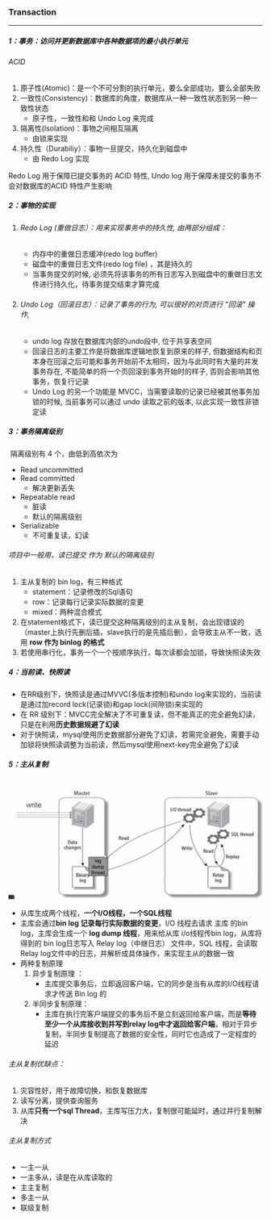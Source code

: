 ### Transaction

------

##### 1：事务：访问并更新数据库中各种数据项的最小执行单元

###### ACID

1. 原子性(Atomic)：是一个不可分割的执行单元，要么全部成功，要么全部失败
2. 一致性(Consistency)：数据库的角度，数据库从一种一致性状态到另一种一致性状态
   - 原子性，一致性和和 Undo Log 来完成
3. 隔离性(Isolation)：事物之间相互隔离
   - 由锁来实现
4. 持久性（Durabiliy）：事物一旦提交，持久化到磁盘中
   - 由 Redo Log 实现

Redo Log 用于保障已提交事务的 ACID 特性, Undo log 用于保障未提交的事务不会对数据库的ACID 特性产生影响

##### 2：事物的实现

1. ###### Redo Log (重做日志）：用来实现事务中的持久性, 由两部分组成：

   - 内存中的重做日志缓冲(redo log buffer) 
   - 磁盘中的重做日志文件(redo log file) ，其是持久的
   - 当事务提交的时候, 必须先将该事务的所有日志写入到磁盘中的重做日志文件进行持久化，待事务提交结束才算完成

2. ###### Undo Log（回滚日志）：记录了事务的行为, 可以很好的对页进行 "回滚" 操作,

   -  undo log 存放在数据库内部的undo段中, 位于共享表空间 
   - 回滚日志的主要工作是将数据库逻辑地恢复到原来的样子, 但数据结构和页本身在回滚之后可能和事务开始前不太相同，因为与此同时有大量的并发事务存在, 不能简单的将一个页回滚到事务开始时的样子, 否则会影响其他事务，恢复行记录
   - Undo Log 的另一个功能是 MVCC，当需要读取的记录已经被其他事务加锁的时候, 当前事务可以通过 undo 读取之前的版本, 以此实现一致性非锁定读

##### 3：事务隔离级别

​	隔离级别有 4 个，由低到高依次为 

- Read uncommitted
- Read committed
  - 解决更新丢失
- Repeatable read
  - 脏读
  - 默认的隔离级别
- Serializable
  - 不可重复读，幻读

###### 项目中一般用，读已提交 作为 默认的隔离级别

1. 主从复制的 bin log，有三种格式
   - statement：记录修改的Sql语句
   - row：记录每行记录实际数据的变更
   - mixed：两种混合模式
2. 在statement格式下，读已提交这种隔离级别的主从复制，会出现错误的（master上执行先删后插，slave执行的是先插后删），会导致主从不一致，选用 **row 作为 binlog  的格式**
3. 若使用串行化，事务一个一个按顺序执行，每次读都会加锁，导致快照读失效

##### 4：当前读、快照读

- 在RR级别下，快照读是通过MVVC(多版本控制)和undo log来实现的，当前读是通过加record lock(记录锁)和gap lock(间隙锁)来实现的
- 在 RR 级别下：MVCC完全解决了不可重复读，但不能真正的完全避免幻读，只是在利用**历史数据规避了幻读**
- 对于快照读，mysql使用历史数据部分避免了幻读，若需完全避免，需要手动加锁将快照读调整为当前读，然后mysql使用next-key完全避免了幻读

##### 5：主从复制

![](https://github.com/likang315/Middleware/blob/master/Mysql%EF%BC%8CInnoDB/InnoDB/%E4%B8%BB%E4%BB%8E%E5%A4%8D%E5%88%B6.png?raw=true)

- 从库生成两个线程，**一个I/O线程，一个SQL线程**
- 主库会通过**bin log 记录每行实际数据的变更**，I/O 线程去请求 主库 的bin log，主库会生成一个 **log dump 线程**，用来给从库 i/o线程传bin log，从库将得到的 bin log日志写入 Relay log（中继日志） 文件中，SQL 线程，会读取Relay log文件中的日志，并解析成具体操作，来实现主从的数据一致
- 两种复制原理
  1. 异步复制原理 ：
     - 主库提交事务后，立即返回客户端，它的同步是当有从库的I/O线程请求才传送 Bin log 的
  2. 半同步复制原理：
     - 主库在执行完客户端提交的事务后不是立刻返回给客户端，而是**等待至少一个从库接收到并写到relay log中才返回给客户端**，相对于异步复制，半同步复制提高了数据的安全性，同时它也造成了一定程度的延迟

###### 主从复制优缺点：

1. 灾容性好，用于故障切换，和恢复数据库
2. 读写分离，提供查询服务
3. 从库**只有一个sql Thread**，主库写压力大，复制很可能延时，通过并行复制解决

######  主从复制方式

- 一主一从
- 一主多从，读是在从库读取的
- 主主复制
- 多主一从
- 联级复制